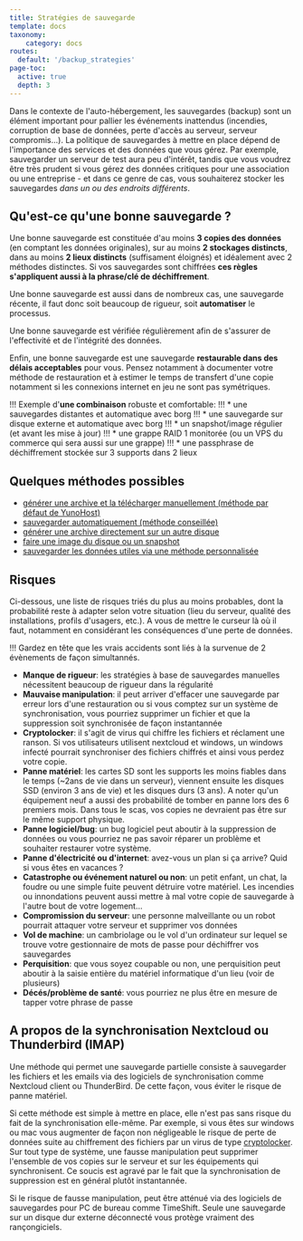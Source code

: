 ```yaml
---
title: Stratégies de sauvegarde
template: docs
taxonomy:
    category: docs
routes:
  default: '/backup_strategies'
page-toc:
  active: true
  depth: 3
---
```


Dans le contexte de l'auto-hébergement, les sauvegardes (backup) sont un élément important pour pallier les événements inattendus (incendies, corruption de base de données, perte d'accès au serveur, serveur compromis...). La politique de sauvegardes à mettre en place dépend de l'importance des services et des données que vous gérez. Par exemple, sauvegarder un serveur de test aura peu d'intérêt, tandis que vous voudrez être très prudent si vous gérez des données critiques pour une association ou une entreprise - et dans ce genre de cas, vous souhaiterez stocker les sauvegardes *dans un ou des endroits différents*.

## Qu'est-ce qu'une bonne sauvegarde ?
Une bonne sauvegarde est constituée d'au moins **3 copies des données** (en comptant les données originales), sur au moins **2 stockages distincts**, dans au moins **2 lieux distincts** (suffisament éloignés) et idéalement avec 2 méthodes distinctes. Si vos sauvegardes sont chiffrées **ces règles s'appliquent aussi à la phrase/clé de déchiffrement**.

Une bonne sauvegarde est aussi dans de nombreux cas, une sauvegarde récente, il faut donc soit beaucoup de rigueur, soit **automatiser** le processus.

Une bonne sauvegarde est vérifiée régulièrement afin de s'assurer de l'effectivité et de l'intégrité des données.

Enfin, une bonne sauvegarde est une sauvegarde **restaurable dans des délais acceptables** pour vous. Pensez notamment à documenter votre méthode de restauration et à estimer le temps de transfert d'une copie notamment si les connexions internet en jeu ne sont pas symétriques.

!!! Exemple d'**une combinaison** robuste et comfortable:
!!!  * une sauvegardes distantes et automatique avec borg
!!!  * une sauvegarde sur disque externe et automatique avec borg
!!!  * un snapshot/image régulier (et avant les mise à jour)
!!!  * une grappe RAID 1 monitorée (ou un VPS du commerce qui sera aussi sur une grappe)
!!!  * une passphrase de déchiffrement stockée sur 3 supports dans 2 lieux


## Quelques méthodes possibles

* [générer une archive et la télécharger manuellement (méthode par défaut de YunoHost)](/backup#sauvegarde-manuelle)
* [sauvegarder automatiquement (méthode conseillée)](/backup#sauvegarde-automatique-ou-distante)
* [générer une archive directement sur un autre disque](/external_storage)
* [faire une image du disque ou un snapshot](/backup/clone_filesystem)
* [sauvegarder les données utiles via une méthode personnalisée](/backup/custom_backup_methods) 

## Risques
Ci-dessous, une liste de risques triés du plus au moins probables, dont la probabilité reste à adapter selon votre situation (lieu du serveur, qualité des installations, profils d'usagers, etc.). A vous de mettre le curseur là où il faut, notamment en considérant les conséquences d'une perte de données. 

!!! Gardez en tête que les vrais accidents sont liés à la survenue de 2 évènements de façon simultannés. 

* **Manque de rigueur**: les stratégies à base de sauvegardes manuelles nécessitent beaucoup de rigueur dans la régularité
* **Mauvaise manipulation**: il peut arriver d'effacer une sauvegarde par erreur lors d'une restauration ou si vous comptez sur un système de synchronisation, vous pourriez supprimer un fichier et que la suppression soit synchronisée de façon instantannée
* **Cryptolocker**: il s'agit de virus qui chiffre les fichiers et réclament une ranson. Si vos utilisateurs utilisent nextcloud et windows, un windows infecté pourrait synchroniser des fichiers chiffrés et ainsi vous perdez votre copie.
* **Panne matériel**: les cartes SD sont les supports les moins fiables dans le temps (~2ans de vie dans un serveur), viennent ensuite les disques SSD (environ 3 ans de vie) et les disques durs (3 ans). A noter qu'un équipement neuf a aussi des probabilité de tomber en panne lors des 6 premiers mois. Dans tous le scas, vos copies ne devraient pas être sur le même support physique.
* **Panne logiciel/bug**: un bug logiciel peut aboutir à la suppression de données ou vous pourriez ne pas savoir réparer un problème et souhaiter restaurer votre système.
* **Panne d'électricité ou d'internet**: avez-vous un plan si ça arrive? Quid si vous êtes en vacances ?
* **Catastrophe ou événement naturel ou non**: un petit enfant, un chat, la foudre ou une simple fuite peuvent détruire votre matériel. Les incendies ou innondations peuvent aussi mettre à mal votre copie de sauvegarde à l'autre bout de votre logement...
* **Compromission du serveur**: une personne malveillante ou un robot pourrait attaquer votre serveur et supprimer vos données
* **Vol de machine**: un cambriolage ou le vol d'un ordinateur sur lequel se trouve votre gestionnaire de mots de passe pour déchiffrer vos sauvegardes
* **Perquisition**: que vous soyez coupable ou non, une perquisition peut aboutir à la saisie entière du matériel informatique d'un lieu (voir de plusieurs)
* **Décés/problème de santé**: vous pourriez ne plus être en mesure de tapper votre phrase de passe

## A propos de la synchronisation Nextcloud ou Thunderbird (IMAP)
Une méthode qui permet une sauvegarde partielle consiste à sauvegarder les fichiers et les emails via des logiciels de synchronisation comme Nextcloud client ou ThunderBird. De cette façon, vous éviter le risque de panne matériel. 

Si cette méthode est simple à mettre en place, elle n'est pas sans risque du fait de la synchronisation elle-même. Par exemple, si vous êtes sur windows ou mac vous augmenter de façon non négligeable le risque de perte de données suite au chiffrement des fichiers par un virus de type [cryptolocker](https://fr.wikipedia.org/wiki/Ran%C3%A7ongiciel). Sur tout type de système, une fausse manipulation peut supprimer l'ensemble de vos copies sur le serveur et sur les équipements qui synchronisent. Ce soucis est agravé par le fait que la synchronisation de suppression est en général plutôt instantannée.

Si le risque de fausse manipulation, peut être atténué via des logiciels de sauvegardes pour PC de bureau comme TimeShift. Seule une sauvegarde sur un disque dur externe déconnecté vous protège vraiment des rançongiciels.


